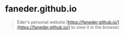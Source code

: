 # faneder.github.io
> Eder's personal website [https://faneder.github.io/](https://faneder.github.io/) to view it in the browser.
